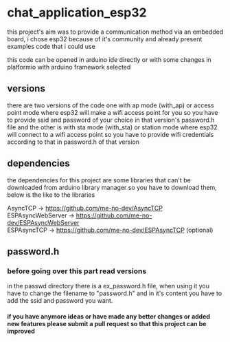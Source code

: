 # chat_application_esp32

this project's aim was to provide a communication method via an embedded board, i chose esp32 because of
it's community and already present examples code that i could use

this code can be opened in arduino ide directly or with some changes in platformio with arduino framework selected 

## versions

there are two versions of the code one with ap mode (with_ap) or access point mode where esp32 will make a wifi access point
for you so you have to provide ssid and password of your choice in that version's password.h file
and the other is with sta mode (with_sta) or station mode where esp32 will connect to a wifi access point so you have to 
provide wifi credentials according to that in password.h of that version

## dependencies

the dependencies for this project are some libraries that can't be downloaded from arduino library manager
so you have to download them, below is the like to the libraries

AsyncTCP           ->   https://github.com/me-no-dev/AsyncTCP  
ESPAsyncWebServer  ->   https://github.com/me-no-dev/ESPAsyncWebServer  
ESPAsyncTCP        ->   https://github.com/me-no-dev/ESPAsyncTCP           (optional)

## password.h

### before going over this part read versions

in the passwd directory there is a ex_password.h file, when using it you have to change the filename to "password.h"
and in it's content you have to add the ssid and password you want. 

#### if you have anymore ideas or have made any better changes or added new features please submit a pull request so that this project can be improved